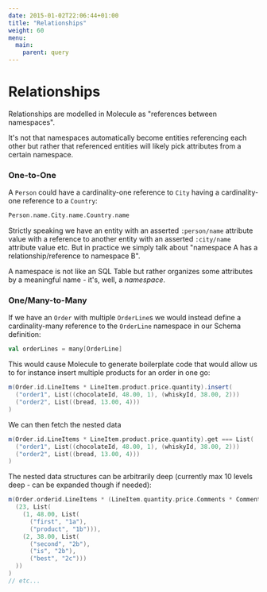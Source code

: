 ```yaml
---
date: 2015-01-02T22:06:44+01:00
title: "Relationships"
weight: 60
menu:
  main:
    parent: query
---
```


# Relationships

Relationships are modelled in Molecule as "references between namespaces".

It's not that namespaces automatically become entities referencing each other but rather that referenced entities will likely pick attributes from a certain namespace. 

### One-to-One

A `Person` could have a cardinality-one reference to `City` having a cardinality-one reference to a `Country`:

```scala
Person.name.City.name.Country.name
```

Strictly speaking we have an entity with an asserted `:person/name` attribute value with a reference to another entity with an asserted `:city/name` attribute value etc. But in practice we simply talk about "namespace A has a relationship/reference to namespace B".

A namespace is not like an SQL Table but rather organizes some attributes by a meaningful name - it's, well, a _namespace_.


### One/Many-to-Many


If we have an `Order` with multiple `OrderLine`s we would instead define a cardinality-many reference to the `OrderLine` namespace in our Schema definition:

```scala
val orderLines = many[OrderLine]
```
This would cause Molecule to generate boilerplate code that would allow us to for instance insert multiple products for an order in one go:

```scala
m(Order.id.LineItems * LineItem.product.price.quantity).insert(
  ("order1", List((chocolateId, 48.00, 1), (whiskyId, 38.00, 2)))
  ("order2", List((bread, 13.00, 4)))  
)
```

We can then fetch the nested data

```scala
m(Order.id.LineItems * LineItem.product.price.quantity).get === List(
  ("order1", List((chocolateId, 48.00, 1), (whiskyId, 38.00, 2)))
  ("order2", List((bread, 13.00, 4)))  
)
```

The nested data structures can be arbitrarily deep (currently max 10 levels deep - can be expanded though if needed):

```scala
m(Order.orderid.LineItems * (LineItem.quantity.price.Comments * Comment.text.descr)).get === List(
  (23, List(
    (1, 48.00, List(
      ("first", "1a"),
      ("product", "1b"))),
    (2, 38.00, List(
      ("second", "2b"),
      ("is", "2b"),
      ("best", "2c")))
  ))
)
// etc...
```